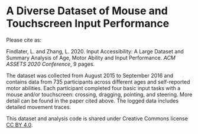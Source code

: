 # A Diverse Dataset of Mouse and Touchscreen Input Performance

Please cite as:

Findlater, L. and Zhang, L. 2020. Input Accessibility: A Large Dataset and Summary Analysis of Age, Motor Ability and Input Performance. _ACM ASSETS 2020 Conference_, 9 pages.

The dataset was collected from August 2015 to September 2016 and contains data from 735 participants across different ages and self-reported motor abilities. Each participant completed four basic input tasks with a mouse and/or touchscreen: crossing, dragging, pointing, and steering. More detail can be found in the paper cited above. The logged data includes detailed movement traces.

This dataset and analysis code is shared under Creative Commons license [CC BY 4.0](https://creativecommons.org/licenses/by/4.0/). 
